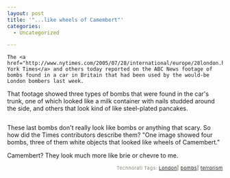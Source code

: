 ```yaml
---
layout: post
title: '"...like wheels of Camembert"'
categories:
  - Uncategorized

---
```



    The <a href="http://www.nytimes.com/2005/07/28/international/europe/28london.html">New York Times</a> and others today reported on the ABC News footage of bombs found in a car in Britain that had been used by the would-be London bombers last week.  

That footage showed three types of bombs that were found in the car's trunk, one of which looked like a milk container with nails studded around the side, and others that look kind of like steel-plated pancakes.  
<div class='p_embed p_image_embed'>
<img alt="" src="http://www.levjoy.com/wp-content/photos/media.184.2.bomb-tm.jpg" />
</div>


These last bombs don't really look like bombs or anything that scary.  So how did the Times contributors describe them?  "One image showed four bombs, three of them white objects that looked like wheels of Camembert." 

Camembert?  They look much more like brie or chevre to me.
<p style="text-align:right;font-size:11px;letter-spacing:.05em;color:#808979;">Technorati Tags: <a href="http://technorati.com/tag/London" rel="tag">London</a><strong>|</strong> <a href="http://technorati.com/tag/bombs" rel="tag">bombs</a><strong>|</strong> <a href="http://technorati.com/tag/terrorism" rel="tag">terrorism</a></p>
  
